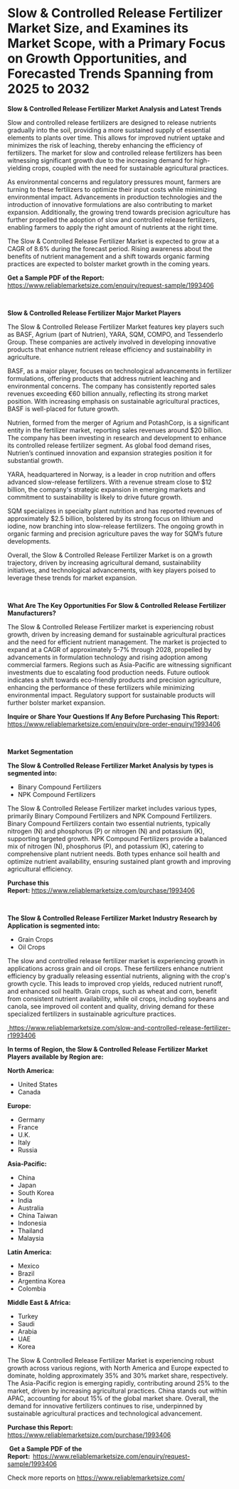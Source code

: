 <p><h1>Slow & Controlled Release Fertilizer Market Size, and Examines its Market Scope, with a Primary Focus on Growth Opportunities, and Forecasted Trends Spanning from 2025 to 2032</h1></p><p><strong>Slow & Controlled Release Fertilizer Market Analysis and Latest Trends</strong></p>
<p><p>Slow and controlled release fertilizers are designed to release nutrients gradually into the soil, providing a more sustained supply of essential elements to plants over time. This allows for improved nutrient uptake and minimizes the risk of leaching, thereby enhancing the efficiency of fertilizers. The market for slow and controlled release fertilizers has been witnessing significant growth due to the increasing demand for high-yielding crops, coupled with the need for sustainable agricultural practices.</p><p>As environmental concerns and regulatory pressures mount, farmers are turning to these fertilizers to optimize their input costs while minimizing environmental impact. Advancements in production technologies and the introduction of innovative formulations are also contributing to market expansion. Additionally, the growing trend towards precision agriculture has further propelled the adoption of slow and controlled release fertilizers, enabling farmers to apply the right amount of nutrients at the right time.</p><p>The Slow & Controlled Release Fertilizer Market is expected to grow at a CAGR of 8.6% during the forecast period. Rising awareness about the benefits of nutrient management and a shift towards organic farming practices are expected to bolster market growth in the coming years.</p></p>
<p><strong>Get a Sample PDF of the Report:&nbsp;</strong> <a href="https://www.reliablemarketsize.com/enquiry/request-sample/1993406?utm_campaign=2481&utm_medium=2&utm_source=Github&utm_content=ia&utm_term=03042025&utm_id=slow-controlled-release-fertilizer">https://www.reliablemarketsize.com/enquiry/request-sample/1993406</a></p>
<p>&nbsp;</p>
<p><strong>Slow & Controlled Release Fertilizer Major Market Players</strong></p>
<p><p>The Slow & Controlled Release Fertilizer Market features key players such as BASF, Agrium (part of Nutrien), YARA, SQM, COMPO, and Tessenderlo Group. These companies are actively involved in developing innovative products that enhance nutrient release efficiency and sustainability in agriculture.</p><p>BASF, as a major player, focuses on technological advancements in fertilizer formulations, offering products that address nutrient leaching and environmental concerns. The company has consistently reported sales revenues exceeding €60 billion annually, reflecting its strong market position. With increasing emphasis on sustainable agricultural practices, BASF is well-placed for future growth.</p><p>Nutrien, formed from the merger of Agrium and PotashCorp, is a significant entity in the fertilizer market, reporting sales revenues around $20 billion. The company has been investing in research and development to enhance its controlled release fertilizer segment. As global food demand rises, Nutrien’s continued innovation and expansion strategies position it for substantial growth.</p><p>YARA, headquartered in Norway, is a leader in crop nutrition and offers advanced slow-release fertilizers. With a revenue stream close to $12 billion, the company's strategic expansion in emerging markets and commitment to sustainability is likely to drive future growth.</p><p>SQM specializes in specialty plant nutrition and has reported revenues of approximately $2.5 billion, bolstered by its strong focus on lithium and iodine, now branching into slow-release fertilizers. The ongoing growth in organic farming and precision agriculture paves the way for SQM’s future developments.</p><p>Overall, the Slow & Controlled Release Fertilizer Market is on a growth trajectory, driven by increasing agricultural demand, sustainability initiatives, and technological advancements, with key players poised to leverage these trends for market expansion.</p></p>
<p>&nbsp;</p>
<p><strong>What Are The Key Opportunities For Slow & Controlled Release Fertilizer Manufacturers?</strong></p>
<p><p>The Slow & Controlled Release Fertilizer market is experiencing robust growth, driven by increasing demand for sustainable agricultural practices and the need for efficient nutrient management. The market is projected to expand at a CAGR of approximately 5-7% through 2028, propelled by advancements in formulation technology and rising adoption among commercial farmers. Regions such as Asia-Pacific are witnessing significant investments due to escalating food production needs. Future outlook indicates a shift towards eco-friendly products and precision agriculture, enhancing the performance of these fertilizers while minimizing environmental impact. Regulatory support for sustainable products will further bolster market expansion.</p></p>
<p><strong>Inquire or Share Your Questions If Any Before Purchasing This Report:</strong> <a href="https://www.reliablemarketsize.com/enquiry/pre-order-enquiry/1993406?utm_campaign=2481&utm_medium=2&utm_source=Github&utm_content=ia&utm_term=03042025&utm_id=slow-controlled-release-fertilizer">https://www.reliablemarketsize.com/enquiry/pre-order-enquiry/1993406</a></p>
<p>&nbsp;</p>
<p><strong>Market Segmentation</strong></p>
<p><strong>The Slow & Controlled Release Fertilizer Market Analysis by types is segmented into:</strong></p>
<p><ul><li>Binary Compound Fertilizers</li><li>NPK Compound Fertilizers</li></ul></p>
<p><p>The Slow & Controlled Release Fertilizer market includes various types, primarily Binary Compound Fertilizers and NPK Compound Fertilizers. Binary Compound Fertilizers contain two essential nutrients, typically nitrogen (N) and phosphorus (P) or nitrogen (N) and potassium (K), supporting targeted growth. NPK Compound Fertilizers provide a balanced mix of nitrogen (N), phosphorus (P), and potassium (K), catering to comprehensive plant nutrient needs. Both types enhance soil health and optimize nutrient availability, ensuring sustained plant growth and improving agricultural efficiency.</p></p>
<p><strong>Purchase this Report:&nbsp;</strong><a href="https://www.reliablemarketsize.com/purchase/1993406?utm_campaign=2481&utm_medium=2&utm_source=Github&utm_content=ia&utm_term=03042025&utm_id=slow-controlled-release-fertilizer">https://www.reliablemarketsize.com/purchase/1993406</a></p>
<p>&nbsp;</p>
<p><strong>The Slow & Controlled Release Fertilizer Market Industry Research by Application is segmented into:</strong></p>
<p><ul><li>Grain Crops</li><li>Oil Crops</li></ul></p>
<p><p>The slow and controlled release fertilizer market is experiencing growth in applications across grain and oil crops. These fertilizers enhance nutrient efficiency by gradually releasing essential nutrients, aligning with the crop's growth cycle. This leads to improved crop yields, reduced nutrient runoff, and enhanced soil health. Grain crops, such as wheat and corn, benefit from consistent nutrient availability, while oil crops, including soybeans and canola, see improved oil content and quality, driving demand for these specialized fertilizers in sustainable agriculture practices.</p></p>
<p><a href="https://www.reliablemarketsize.com/slow-and-controlled-release-fertilizer-r1993406?utm_campaign=2481&utm_medium=2&utm_source=Github&utm_content=ia&utm_term=03042025&utm_id=slow-controlled-release-fertilizer">&nbsp;https://www.reliablemarketsize.com/slow-and-controlled-release-fertilizer-r1993406</a></p>
<p><strong>In terms of Region, the Slow & Controlled Release Fertilizer Market Players available by Region are:</strong></p>
<p>
    <p> <strong> North America: </strong>
        <ul>
            <li>United States</li>
            <li>Canada</li>
        </ul>
        </p> 
    <p> <strong> Europe: </strong>
        <ul>
            <li>Germany</li>
            <li>France</li>
            <li>U.K.</li>
            <li>Italy</li>
            <li>Russia</li>
        </ul>
        </p> 
    <p> <strong> Asia-Pacific: </strong>
        <ul>
            <li>China</li>
            <li>Japan</li>
            <li>South Korea</li>
            <li>India</li>
            <li>Australia</li>
            <li>China Taiwan</li>
            <li>Indonesia</li>
            <li>Thailand</li>
            <li>Malaysia</li>
        </ul>
        </p> 
    <p> <strong> Latin America: </strong>
        <ul>
            <li>Mexico</li>
            <li>Brazil</li>
            <li>Argentina Korea</li>
            <li>Colombia</li>
        </ul>
        </p> 
    <p> <strong> Middle East & Africa: </strong>
        <ul>
            <li>Turkey</li>
            <li>Saudi</li>
            <li>Arabia</li>
            <li>UAE</li>
            <li>Korea</li>
        </ul>
    </p>
    </p>
<p><p>The Slow & Controlled Release Fertilizer Market is experiencing robust growth across various regions, with North America and Europe expected to dominate, holding approximately 35% and 30% market share, respectively. The Asia-Pacific region is emerging rapidly, contributing around 25% to the market, driven by increasing agricultural practices. China stands out within APAC, accounting for about 15% of the global market share. Overall, the demand for innovative fertilizers continues to rise, underpinned by sustainable agricultural practices and technological advancement.</p></p>
<p><strong>Purchase this Report: </strong><a href="https://www.reliablemarketsize.com/purchase/1993406?utm_campaign=2481&utm_medium=2&utm_source=Github&utm_content=ia&utm_term=03042025&utm_id=slow-controlled-release-fertilizer">https://www.reliablemarketsize.com/purchase/1993406</a></p>
<p>&nbsp;<strong>Get a Sample PDF of the Report:&nbsp;&nbsp;</strong><a href="https://www.reliablemarketsize.com/enquiry/request-sample/1993406?utm_campaign=2481&utm_medium=2&utm_source=Github&utm_content=ia&utm_term=03042025&utm_id=slow-controlled-release-fertilizer">https://www.reliablemarketsize.com/enquiry/request-sample/1993406</a></p>
<p><strong></strong></p>
<p>Check more reports on <a href="https://www.reliablemarketsize.com/?utm_campaign=2481&utm_medium=2&utm_source=Github&utm_content=ia&utm_term=03042025&utm_id=slow-controlled-release-fertilizer">https://www.reliablemarketsize.com/</a></p>